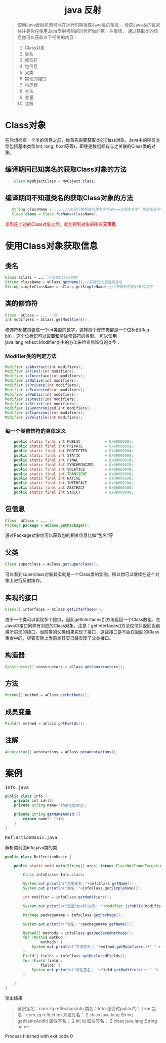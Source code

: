 <center><h1>java 反射</h1></center>

>使用Java反射机制可以在运行时期检查Java类的信息，
检查Java类的信息往往是你在使用Java反射机制的时候所做的第一件事情，
通过获取类的信息你可以获取以下相关的内容：
>1. Class对象
>2. 类名
>3. 修饰符
>4. 包信息
>5. 父类
>6. 实现的接口
>7. 构造器
>8. 方法
>9. 变量
>10. 注解


# Class对象
在你想检查一个类的信息之前，你首先需要获取类的Class对象。Java中的所有类型包括基本类型(int, long, float等等)，即使是数组都有与之关联的Class类的对象。

## 编译期间已知类名的获取Class对象的方法
```java
    Class myObjectClass = MyObject.class;
```
## 编译期间不知道类名的获取Class对象的方法

```java
   String className = ... ;//在运行期获取的类名字符串===全限定名字：包括包名字
   Class class = Class.forName(className);
```

<font color=red>拿到这上述的Class对象之后，就能得到对象的所有**元信息**</font>

# 使用Class对象获取信息
## 类名
```java
Class aClass = ... //获取Class对象
String className = aClass.getName();//获取到的是全限定名
String simpleClassName = aClass.getSimpleName();//获取到的是对象的名字
```

## 类的修饰符
```java
Class  aClass = ... //获
int modifiers = aClass.getModifiers();
```
修饰符都被包装成一个int类型的数字，这样每个修饰符都是一个位标识(flag bit)，这个位标识可以设置和清除修饰符的类型。
可以使用java.lang.reflect.Modifier类中的方法来检查修饰符的类型：
### Modifier类的判定方法
```java
Modifier.isAbstract(int modifiers);
Modifier.isFinal(int modifiers);
Modifier.isInterface(int modifiers);
Modifier.isNative(int modifiers);
Modifier.isPrivate(int modifiers);
Modifier.isProtected(int modifiers);
Modifier.isPublic(int modifiers);
Modifier.isStatic(int modifiers);
Modifier.isStrict(int modifiers);
Modifier.isSynchronized(int modifiers);
Modifier.isTransient(int modifiers);
Modifier.isVolatile(int modifiers);
```
### 每一个类修饰符的具体定义
```java
    public static final int PUBLIC           = 0x00000001;
    public static final int PRIVATE          = 0x00000002;
    public static final int PROTECTED        = 0x00000004;
    public static final int STATIC           = 0x00000008;
    public static final int FINAL            = 0x00000010;
    public static final int SYNCHRONIZED     = 0x00000020;
    public static final int VOLATILE         = 0x00000040;
    public static final int TRANSIENT        = 0x00000080;
    public static final int NATIVE           = 0x00000100;
    public static final int INTERFACE        = 0x00000200;
    public static final int ABSTRACT         = 0x00000400;
    public static final int STRICT           = 0x00000800;
```
## 包信息
```java
Class  aClass = ... //
Package package = aClass.getPackage();
```
通过Package对象你可以获取包的相关信息比如”包名“等

## 父类
```java
Class superclass = aClass.getSuperclass();
```
可以看到superclass对象其实就是一个Class类的实例，所以你可以继续在这个对象上进行反射操作。
## 实现的接口
```java
Class[] interfaces = aClass.getInterfaces();
```
由于一个类可以实现多个接口，因此getInterfaces();方法返回一个Class数组，在Java中接口同样有对应的Class对象。注意：getInterfaces()方法仅仅只返回当前类所实现的接口。当前类的父类如果实现了接口，这些接口是不会在返回的Class集合中的，尽管实际上当前类其实已经实现了父类接口。
## 构造器
```java
Constructor[] constructors = aClass.getConstructors();
```
## 方法
```java
Method[] method = aClass.getMethods();
```
## 成员变量
```java
Field[] method = aClass.getFields();
```
## 注解
```java
Annotation[] annotations = aClass.getAnnotations();
```


# 案例
<pre>Info.java</pre>
```java
public class Info {
    private int id=10;
    private String name="zhengqiang";

    private String getNameAndId(){
        return name+" "+id;
    }
}
```
<pre>ReflectionBasic.java</pre> 解析类前面Info.java类的类
```java
public class ReflectionBasic {

    public static void main(String[] args) throws ClassNotFoundException {

        Class infoClass= Info.class;

        System.out.println("全限定名："+infoClass.getName());
        System.out.println("类名："+infoClass.getSimpleName());

        int modifier = infoClass.getModifiers();

        System.out.println("是否时public的： "+Modifier.isPublic(modifier));

        Package packagename = infoClass.getPackage();

        System.out.println("包名："+packagename.getName());

        Method[] methods = infoClass.getDeclaredMethods();
        for (Method method :
                methods) {
            System.out.println("方法签名： "+method.getModifiers()+" " +method.getReturnType()+" "+method.getName());
        }
        Field[] fields = infoClass.getDeclaredFields();
        for (Field field :
                fields) {
            System.out.println("属性签名： "+field.getModifiers()+ " "+ field.getType() +" "+ field.getName());
        }

    }
}
```
输出结果
> 全限定名：com.zq.reflection.Info
> 类名：Info
> 是否时public的： true
> 包名：com.zq.reflection
> 方法签名： 2 class java.lang.String getNameAndId
> 属性签名： 2 int id
> 属性签名： 2 class java.lang.String name

 Process finished with exit code 0
